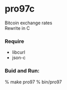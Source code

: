 pro97c
===============

Bitcoin exchange rates  
Rewrite in C 

### Require
- libcurl
- json-c

### Buid and Run: 
% make pro97
% bin/pro97  

